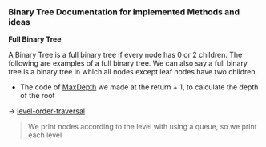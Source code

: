 ### Binary Tree Documentation for implemented Methods and ideas

**Full Binary Tree**


A Binary Tree is a full binary tree if every node has 0 or 2 children. The following are examples of a full binary tree. We can also say a full binary tree is a binary tree in which all nodes except leaf nodes have two children. 

- The code of [MaxDepth](https://github.com/abdullahazmy/DataStructure/blob/main/BinaryTree/maxDepth.cpp) we made at the return + 1, to calculate the depth of the root

-> [level-order-traversal](https://github.com/abdullahazmy/DataStructure/blob/main/BinaryTree/level_order_traversal.cpp)
> We print nodes according to the level with using a queue, so we print each level
